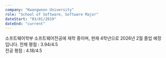 ```yaml
---
company: "Kwangwoon University"
role: "School of Software, Software Major"
dateStart: "03/01/2019"
dateEnd: "current"
---
```


소프트웨어학부 소프트웨어전공에 재학 중이며, 현재 4학년으로 2026년 2월 졸업 예정입니다.
전체 평점 : 3.94/4.5  
전공 평점 : 4.18/4.5
